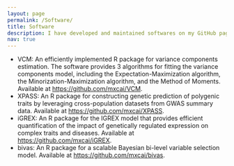 ```yaml
---
layout: page
permalink: /Software/
title: Software
description: I have developed and maintained softwares on my GitHub page: <https://github.com/mxcai>
nav: true
---
```



- VCM: 	An efficiently implemented R package for variance components estimation. The software provides 3 algorithms for fitting the variance components model, including the Expectation-Maximization algorithm, the Minorization-Maximization algorithm, and the Method of Moments. Available at <https://github.com/mxcai/VCM>.
- XPASS: 	An R package for constructing genetic prediction of polygenic traits by leveraging cross-population datasets from GWAS summary data. Available at <https://github.com/mxcai/XPASS>.
- iGREX: 	An R package for the IGREX model that provides efficient quantification of the impact of genetically regulated expression on complex traits and diseases. Available at <https://github.com/mxcai/iGREX>.
- bivas: 	An R package for a scalable Bayesian bi-level variable selection model. Available at <https://github.com/mxcai/bivas>.
